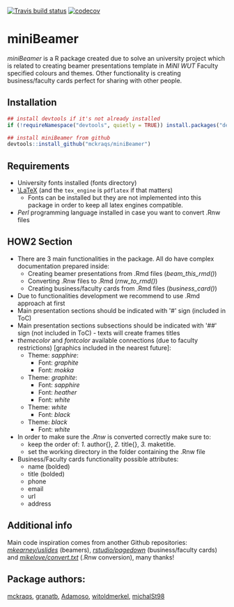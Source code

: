<!-- badges: start -->
[![Travis build status](https://travis-ci.org/granatb/miniBeamer.svg?branch=master)](https://travis-ci.org/granatb/miniBeamer)
[![codecov](https://codecov.io/gh/granatb/miniBeamer/branch/master/graph/badge.svg)](https://codecov.io/gh/granatb/miniBeamer)
<!-- badges: end -->


# miniBeamer
*miniBeamer* is a R package created due to solve an university project which is related to creating beamer presentations template in *MiNI WUT* Faculty specified colours and themes. Other functionality is creating business/faculty cards perfect for sharing with other people.

## Installation

``` r
## install devtools if it's not already installed
if (!requireNamespace("devtools", quietly = TRUE)) install.packages("devtools")

## install miniBeamer from github
devtools::install_github("mckraqs/miniBeamer")
```

## Requirements
* University fonts installed (fonts directory)
* [\\LaTeX](https://www.latex-project.org/get/) (and the `tex_engine` is `pdflatex` if that matters)
   * Fonts can be installed but they are not implemented into this package in order to keep all latex engines compatible.
* *Perl* programming language installed in case you want to convert .Rnw files

## HOW2 Section

* There are 3 main functionalities in the package. All do have complex documentation prepared inside:
    * Creating beamer presentations from .Rmd files (*beam_this_rmd()*)
    * Converting .Rnw files to .Rmd (*rnw_to_rmd()*)
    * Creating business/faculty cards from .Rmd files (*business_card()*)
* Due to functionalities development we recommend to use .Rmd approach at first
* Main presentation sections should be indicated with '#' sign (included in ToC)
* Main presentation sections subsections should be indicated with '##' sign (not included in ToC) - texts will create frames titles
* *themecolor* and *fontcolor* available connections (due to faculty restrictions) [graphics included in the nearest future]:
    * Theme: *sapphire*:
        * Font: *graphite*
        * Font: *mokka*
    * Theme: *graphite*:
        * Font: *sapphire*
        * Font: *heather*
        * Font: *white*
    * Theme: *white*
        * Font: *black*
    * Theme: *black*
        * Font: *white*
* In order to make sure the *.Rnw* is converted correctly make sure to:
    * keep the order of: *1.* author{}, *2.* title{}, *3.* maketitle.
    * set the working directory in the folder containing the .Rnw file
* Business/Faculty cards functionality possible attributes:
    * name (bolded)
    * title (bolded)
    * phone
    * email
    * url
    * address

## Additional info
Main code inspiration comes from another Github repositories: [*mkearney/uslides*](https://github.com/mkearney/uslides) (beamers), [*rstudio/pagedown*](https://github.com/rstudio/pagedown) (business/faculty cards) and
[*mikelove/convert.txt*](https://gist.github.com/mikelove/5618f935ace6e389d3fbac03224860cd) (.Rnw conversion),
many thanks!

## Package authors:
[mckraqs](https://github.com/mckraqs), [granatb](https://github.com/granatb), [Adamoso](https://github.com/Adamoso), [witoldmerkel](https://github.com/witoldmerkel), [michalSt98](https://github.com/michalSt98)
